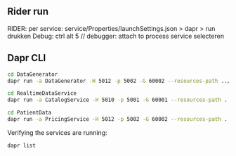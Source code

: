 ## Rider run

RIDER: per service:
service/Properties/launchSettings.json > dapr > run drukken
Debug: ctrl alt 5 // debugger: attach to process
service selecteren

## Dapr CLI

```bash
cd DataGenerator
dapr run -a DataGenerator -H 5012 -p 5002 -G 60002 --resources-path ../components/ dotnet run
```

```bash
cd RealtimeDataService
dapr run -a CatalogService -H 5010 -p 5001 -G 60001 --resources-path ../components/ dotnet run

```

```bash
cd PatientData
dapr run -a PricingService -H 5012 -p 5002 -G 60002 --resources-path ../components/ dotnet run
```

Verifying the services are running:

```bash
dapr list
```